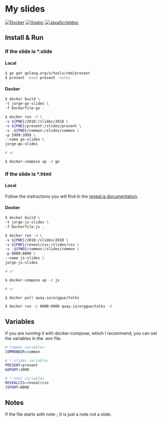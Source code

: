 # My slides
[![Docker](https://quay.io/repository/orggue/talks/status "Docker")](https://quay.io/repository/orggue/talks)
[![Godoc](https://img.shields.io/badge/documentation-present-blue.svg)](https://godoc.org/golang.org/x/tools/present)
[![JavaScriptdoc](https://img.shields.io/badge/documentation-reveal.js-yellow.svg)](https://github.com/hakimel/reveal.js)

## Install & Run
### If the slide is *.slide
#### Local
```zsh
$ go get golang.org/x/tools/cmd/present
$ present -base present -notes
```
#### Docker
```zsh
$ docker build \
-t jorge-go-slides \
-f Dockerfile-go .

$ docker run -d \
-v ${PWD}/2018:/slides/2018 \
-v ${PWD}/present:/slides/present \
-v .${PWD}/common:/slides/common \
-p 3999:3999 \
--name go-slides \
jorge-go-slides

# or

$ docker-compose up -d go
```
### If the slide is *.html
#### Local
Follow the instructions you will find in the [reveal.js documentation](https://github.com/hakimel/reveal.js).
#### Docker
```zsh
$ docker build \
-t jorge-js-slides \
-f Dockerfile-js .

$ docker run -d \
-v ${PWD}/2018:/slides/2018 \
-v ${PWD}/reveal/css:/slides/css \
-v .${PWD}/common:/slides/common \
-p 8000:8000 \
--name js-slides \
jorge-js-slides

# or

$ docker-compose up -d js

# or

$ docker pull quay.io/orggue/talks

$ docker run -p 8000:8000 quay.io/orggue/talks -d
```
## Variables
If you are running it with docker-compose, which I recommend, you can set the
variables in the .env file.
```zsh
# Common variables
COMMONDIR=common

# *.slides variables
PRESENT=present
GOPORT=3999

# *.html variables
REVEALCSS=reveal/css
JSPORT=8000
```
## Notes
If the file starts with *note-*, It is just a note not a slide.

